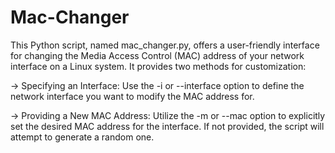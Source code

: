 # Mac-Changer
This Python script, named mac_changer.py, offers a user-friendly interface for changing the Media Access Control (MAC) address of your network interface on a Linux system. It provides two methods for customization:

-> Specifying an Interface: Use the -i or --interface option to define the network interface you want to modify the MAC address for.

-> Providing a New MAC Address: Utilize the -m or --mac option to explicitly set the desired MAC address for the interface. If not provided, the script will attempt to generate a random one.
